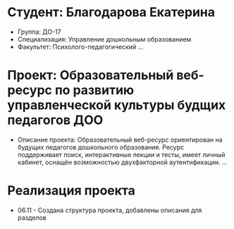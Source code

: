# Студент: Благодарова Екатерина
- Группа: ДО-17
- Специализация: Управление дошкольным образованием
- Факультет: Психолого-педагогический
...
# Проект: Образовательный веб-ресурс по развитию управленческой культуры будщих педагогов ДОО
- Описание проекта: Образовательный веб-ресурс ориентирован на будущих педагогов дошкольного образования. Ресурс поддерживает поиск, интерактивные лекции и тесты, имеет личный кабинет, оснащён возможностью двухфакторной аутентификации.
...
# Реализация проекта
- 06.11 - Создана структура проекта, добавлены описания для разделов